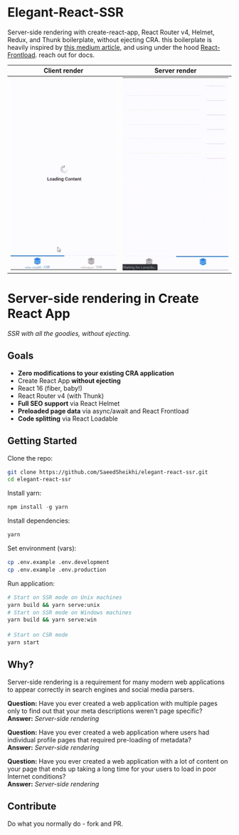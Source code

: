# Elegant-React-SSR
Server-side rendering with create-react-app, React Router v4, Helmet, Redux, and Thunk boilerplate, without ejecting CRA.
this boilerplate is heavily inspired by [this medium article](https://medium.com/@cereallarceny/server-side-rendering-in-create-react-app-with-all-the-goodies-without-ejecting-4c889d7db25e), and using under the hood [React-Frontload](https://github.com/davnicwil/react-frontload). reach out for docs.


Client render                   | Server render
:------------------------------:|:-----------------------------:
![](/public/csr.gif) |![](/public/ssr.gif)




# Server-side rendering in Create React App

_SSR with all the goodies, without ejecting._


## Goals

- **Zero modifications to your existing CRA application**
- Create React App **without ejecting**
- React 16 (fiber, baby!)
- React Router v4 (with Thunk)
- **Full SEO support** via React Helmet
- **Preloaded page data** via async/await and React Frontload
- **Code splitting** via React Loadable



## Getting Started

Clone the repo:
```sh
git clone https://github.com/SaeedSheikhi/elegant-react-ssr.git
cd elegant-react-ssr
```

Install yarn:
```js
npm install -g yarn
```

Install dependencies:
```sh
yarn
```

Set environment (vars):
```sh
cp .env.example .env.development
cp .env.example .env.production
```

Run application:
```sh
# Start on SSR mode on Unix machines
yarn build && yarn serve:unix
# Start on SSR mode on Windows machines
yarn build && yarn serve:win

# Start on CSR mode
yarn start
```


## Why?

Server-side rendering is a requirement for many modern web applications to appear correctly in search engines and social media parsers.

**Question:** Have you ever created a web application with multiple pages only to find out that your meta descriptions weren't page specific?<br />
**Answer:** _Server-side rendering_

**Question:** Have you ever created a web application where users had individual profile pages that required pre-loading of metadata?<br />
**Answer:** _Server-side rendering_

**Question:** Have you ever created a web application with a lot of content on your page that ends up taking a long time for your users to load in poor Internet conditions?<br />
**Answer:** _Server-side rendering_

## Contribute

Do what you normally do - fork and PR.

